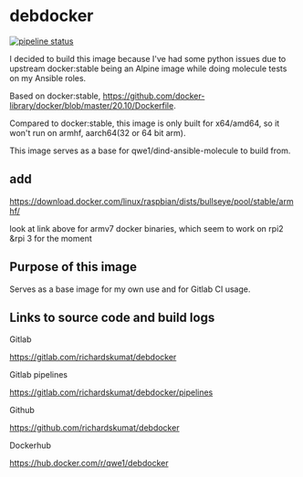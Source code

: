 # debdocker

[![pipeline status](https://gitlab.com/richardskumat/debdocker/badges/master/pipeline.svg)](https://gitlab.com/richardskumat/debdocker/commits/master)

I decided to build this image because I've had some python issues due to upstream
docker:stable being an Alpine image while doing molecule tests
on my Ansible roles.

Based on docker:stable, https://github.com/docker-library/docker/blob/master/20.10/Dockerfile.

Compared to docker:stable, this image is only built for x64/amd64, so it won't
run on armhf, aarch64(32 or 64 bit arm).

This image serves as a base for qwe1/dind-ansible-molecule to build from.


## add

https://download.docker.com/linux/raspbian/dists/bullseye/pool/stable/armhf/

look at link above for armv7 docker binaries, which seem to work on rpi2 &rpi 3 for the moment
## Purpose of this image

Serves as a base image for my own use
and for Gitlab CI usage.

## Links to source code and build logs

Gitlab

https://gitlab.com/richardskumat/debdocker

Gitlab pipelines

https://gitlab.com/richardskumat/debdocker/pipelines

Github

https://github.com/richardskumat/debdocker

Dockerhub

https://hub.docker.com/r/qwe1/debdocker